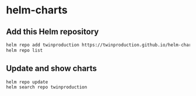 # helm-charts

## Add this Helm repository
```sh
helm repo add twinproduction https://twinproduction.github.io/helm-charts
helm repo list
```

## Update and show charts
```sh
helm repo update
helm search repo twinproduction
```
